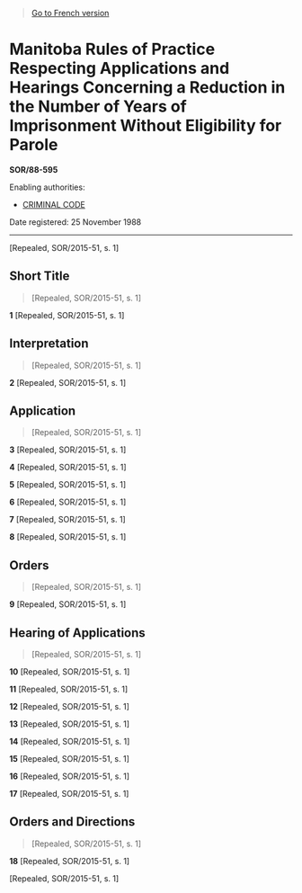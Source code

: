 > [Go to French version](/fr/Règlements/Décrets,%20ordonnances%20et%20règlements%20statutaires/88/595.md)

# Manitoba Rules of Practice Respecting Applications and Hearings Concerning a Reduction in the Number of Years of Imprisonment Without Eligibility for Parole

**SOR/88-595**

Enabling authorities: 
- [CRIMINAL CODE](/en/Acts/Revised%20Statutes%20of%20Canada/C/C-46.md)

Date registered: 25 November 1988

----------


[Repealed, SOR/2015-51, s. 1]



## Short Title
> [Repealed, SOR/2015-51, s. 1]



**1** [Repealed, SOR/2015-51, s. 1]




## Interpretation
> [Repealed, SOR/2015-51, s. 1]



**2** [Repealed, SOR/2015-51, s. 1]




## Application
> [Repealed, SOR/2015-51, s. 1]



**3** [Repealed, SOR/2015-51, s. 1]



**4** [Repealed, SOR/2015-51, s. 1]



**5** [Repealed, SOR/2015-51, s. 1]



**6** [Repealed, SOR/2015-51, s. 1]



**7** [Repealed, SOR/2015-51, s. 1]



**8** [Repealed, SOR/2015-51, s. 1]




## Orders
> [Repealed, SOR/2015-51, s. 1]



**9** [Repealed, SOR/2015-51, s. 1]




## Hearing of Applications
> [Repealed, SOR/2015-51, s. 1]



**10** [Repealed, SOR/2015-51, s. 1]



**11** [Repealed, SOR/2015-51, s. 1]



**12** [Repealed, SOR/2015-51, s. 1]



**13** [Repealed, SOR/2015-51, s. 1]



**14** [Repealed, SOR/2015-51, s. 1]



**15** [Repealed, SOR/2015-51, s. 1]



**16** [Repealed, SOR/2015-51, s. 1]



**17** [Repealed, SOR/2015-51, s. 1]




## Orders and Directions
> [Repealed, SOR/2015-51, s. 1]



**18** [Repealed, SOR/2015-51, s. 1]


[Repealed, SOR/2015-51, s. 1]


